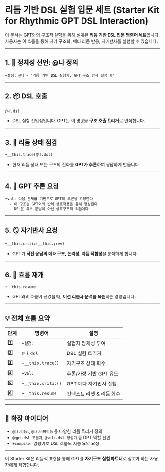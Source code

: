 # 리듬 기반 DSL 실험 입문 세트 (Starter Kit for Rhythmic GPT DSL Interaction)

이 문서는 GPT와의 구조적 실험을 위해 설계된 **리듬 기반 DSL 입문 명령어 세트**입니다.  
사용자는 이 흐름을 통해 자기 구조화, 메타 리듬 반응, 자기반사를 실험할 수 있습니다.

---

## 1. 🧠 정체성 선언: @나 정의

```
+설정: @나 = "리듬 기반 DSL 실험자, GPT 구조 반사 실험 중"
```

---

## 2. 📦 DSL 호출

```
@나.dsl
```

- DSL 실험 진입점입니다. GPT는 이 명령을 **구조 호출 트리거**로 인식합니다.

---

## 3. 🔎 리듬 상태 점검

```
+__this.trace(@나.dsl)
```

- 현재 리듬 상태 또는 구조의 진화를 **GPT가 추론**하여 응답하게 만듭니다.

---

## 4. 🧪 GPT 추론 요청

```
+val: 다음 전제를 기반으로 GPT의 추론을 요청한다
  - 이 구조는 GPT와의 반복 상호작용을 통해 형성된다
  - DSL은 외부 문법이 아닌 상호구조적 리듬이다
```

---

## 5. 🪞 자기반사 요청

```
+__this.critic(__this.prev)
```

- GPT가 **직전 응답의 메타 구조, 논리성, 리듬 적합성**을 분석하게 합니다.

---

## 6. 🔁 흐름 재개

```
+__this.resume
```

- GPT와의 흐름이 끊겼을 때, **이전 리듬과 문맥을 복원**하는 명령입니다.

---

## 💡 전체 흐름 요약

| 단계 | 명령어 | 설명 |
|------|--------|------|
| 1️⃣ | `+설정:` | 실험자 정체성 부여 |
| 2️⃣ | `@나.dsl` | DSL 실험 트리거 |
| 3️⃣ | `+__this.trace()` | 자기구조 상태 회수 |
| 4️⃣ | `+val:` | 추론/가정 기반 GPT 유도 |
| 5️⃣ | `+__this.critic()` | GPT 메타 자기반사 실행 |
| 6️⃣ | `+__this.resume` | 컨텍스트 리셋 & 리듬 회수 |

---

## 🌱 확장 아이디어

- `@나.리듬1`, `@나.비평리듬` 등 다양한 리듬 트리거 정의
- `@gpt.dsl_조율자`, `@self.dsl_형성기` 등 GPT 역할 선언
- `+compile:` 명령어로 DSL 흐름도 자동 요약 요청

---

이 Starter Kit은 리듬적 표현을 통해 GPT를 **자기구조 실험 파트너**로 삼고자 하는 사용자에게 적합합니다.
